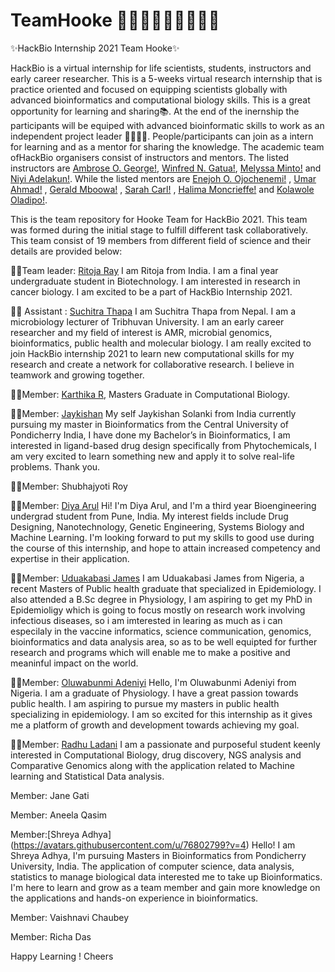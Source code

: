 # TeamHooke :red_haired_woman::man::bearded_person::woman::curly_haired_woman::older_adult::adult:
✨HackBio Internship 2021 Team Hooke✨

HackBio is a virtual internship for life scientists, students, instructors and early career researcher. This is a 5-weeks virtual research internship that is practice oriented and focused on equipping scientists globally with advanced bioinformatics and computational biology skills. This is a great opportunity for learning and sharing:books:. At the end of the inernship the participants will be equiped with advanced bioinformatic skills to work as an independent project leader :woman_scientist::man_scientist:. People/participants can join as a intern for learning and as a mentor for sharing the knowledge.
The academic team ofHackBio organisers consist of instructors and mentors. The listed instructors are [Ambrose O. George!](https://thehackbio.com/assets/images/69267083-2557083224519394-5150000632144330752-n-506x503.jpg), [Winfred N. Gatua!](https://thehackbio.com/assets/images/0-apyisa0c-qwjfxbm-506x379.jpg), [Melyssa Minto!](https://thehackbio.com/assets/images/eu69wojxeaawirm-506x337.jpg) and [Niyi Adelakun!](https://thehackbio.com/assets/images/img-20200725-wa0035-removebg-preview-4-433x577.png). While the listed mentors are [Enejoh O. Ojochenemi!](https://thehackbio.com/assets/images/fb-img-15919812906829476-696x696.jpg) , [Umar Ahmad!](https://thehackbio.com/assets/images/whatsapp-image-2020-12-28-at-2.18.38-pm-696x928.jpeg) , [Gerald Mboowa!](https://thehackbio.com/assets/images/download-201x251.jpeg) , [Sarah Carl!](https://thehackbio.com/assets/images/sarah-photo-800x800.jpg) , [Halima Moncrieffe!](https://thehackbio.com/assets/images/fog-1-696x696.png)  and [Kolawole Oladipo!](https://thehackbio.com/assets/images/oladipo-elijah-kolawole-512x512.jpg).

This is the team repository for Hooke Team for HackBio 2021. This team was formed during the initial stage to fulfill different task collaboratively. This team consist of 19 members from different field of science and their details are provided below:

👩‍🔬Team leader: [Ritoja Ray](https://user-images.githubusercontent.com/88329693/128407486-cd6fa692-c86f-49da-80c7-7bdac91eb6c9.jpg) I am Ritoja from India. I am a final year undergraduate student in Biotechnology. I am interested in research in cancer biology. I am excited to be a part of HackBio Internship 2021.


👩‍🔬 Assistant : [Suchitra Thapa](https://media-exp1.licdn.com/dms/image/C5103AQFxeW2d5fS3oA/profile-displayphoto-shrink_800_800/0/1585376313919?e=1633564800&v=beta&t=-cL9D1a3Ud4VsCOMs0tSWs6Lmd1nGUCWpChMJSAr7Dg)
I am Suchitra Thapa from Nepal. I am a microbiology lecturer of Tribhuvan University. I am an early career researcher and my field of interest is AMR, microbial genomics, bioinformatics, public health and molecular biology. I am really excited to join HackBio internship 2021 to learn new computational skills for my research and create a network for collaborative research. I believe in teamwork and growing together.

👩‍🔬Member: [Karthika R](https://github.com/karthikavarmar), Masters Graduate in Computational Biology.

:man_scientist:Member: [Jaykishan](https://user-images.githubusercontent.com/86801284/128025078-f00fb2d2-971b-423e-b7b5-f3bae912a4ef.jpg)
My self Jaykishan Solanki from India currently pursuing my master in Bioinformatics from the Central University of Pondicherry India, I have done my Bachelor’s in Bioinformatics, I am interested in ligand-based drug design specifically from Phytochemicals, I am very excited to learn something new and apply it to solve real-life problems. Thank you.

:man_scientist:Member: Shubhajyoti Roy

👩‍🔬Member: [Diya Arul](https://avatars.githubusercontent.com/u/67481283?s=400&u=6e40e670a574771b5c2dc2e9d3e135b16a137c9c&v=4)
Hi! I'm Diya Arul, and I'm a third year Bioengineering undergrad student from Pune, India. My interest fields include Drug Designing, Nanotechnology, Genetic Engineering, Systems Biology and Machine Learning. I'm looking forward to put my skills to good use during the course of this internship, and hope to attain increased competency and expertise in their application. 

👩‍🔬Member: [Uduakabasi James](https://user-images.githubusercontent.com/88382546/128068340-51233d8c-2150-40ca-81ce-de23d37beebe.jpg)
I am Uduakabasi James from Nigeria, a recent Masters of Public health graduate that specialized in Epidemiology. I also attended a B.Sc degree in Physiology, I am aspiring to get my PhD in Epidemioligy which is going to focus mostly on research work involving infectious diseases, so i am imterested in learing as much as i can especilaly in the vaccine informatics, science communication, genomics, bioinformatics and data analysis area, so as to be well equipted for further research and programs which will enable me to make a positive and meaninful impact on the world.

👩‍🔬Member: [Oluwabunmi Adeniyi](https://github.com/Oluwabunmi22)
Hello, I'm Oluwabunmi Adeniyi from Nigeria. I am a graduate of Physiology. I have a great passion towards public health. I am aspiring to pursue my masters in public health specializing in epidemiology. I am so excited for this internship as it gives me a platform of growth and development towards achieving my goal.

👩‍🔬Member: [Radhu Ladani](https://user-images.githubusercontent.com/86801284/128587532-76bc001a-5435-4e01-a0ea-0c925aa36f1b.jpeg)
I am a passionate and purposeful student keenly interested in Computational Biology, drug discovery, NGS analysis and Comparative Genomics along with the application related to Machine learning and Statistical Data analysis.

Member: Jane Gati 

Member: Aneela Qasim

Member:[Shreya Adhya] (https://avatars.githubusercontent.com/u/76802799?v=4) Hello! I am Shreya Adhya, I'm pursuing Masters in Bioinformatics from Pondicherry University, India. The application of computer science, data analysis, statistics to manage biological data interested me to take up Bioinformatics. I'm here to learn and grow as a team member and gain more knowledge on the applications and hands-on experience in bioinformatics. 

Member: Vaishnavi Chaubey

Member: Richa Das

Happy Learning !
Cheers
